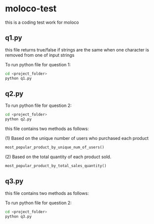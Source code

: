 # moloco-test
this is a coding test work for moloco

## q1.py
this file returns true/false if strings are the same when one character is removed from one of input strings  

To run python file for question 1:
```bash
cd <project_folder>
python q1.py
```

## q2.py

To run python file for question 2:
```bash
cd <project_folder>
python q2.py
```

this file contains two methods as follows:

(1) Based on the unique number of users who purchased each product
```python
most_popular_product_by_unique_num_of_users()
``` 

(2) Based on the total quantity of each product sold.
```python
most_popular_product_by_total_sales_quantity()
``` 


## q3.py
this file contains two methods as follows:

To run python file for question 2:
```bash
cd <project_folder>
python q3.py
```
